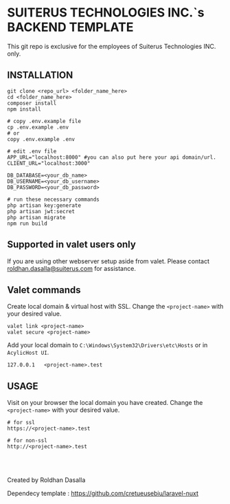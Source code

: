 # SUITERUS TECHNOLOGIES INC.`s BACKEND TEMPLATE

This git repo is exclusive for the employees of Suiterus Technologies INC. only.

## INSTALLATION
```
git clone <repo_url> <folder_name_here>
cd <folder_name_here>
composer install
npm install

# copy .env.example file
cp .env.example .env
# or
copy .env.example .env

# edit .env file
APP_URL="localhost:8000" #you can also put here your api domain/url.
CLIENT_URL="localhost:3000"

DB_DATABASE=<your_db_name>
DB_USERNAME=<your_db_username>
DB_PASSWORD=<your_db_password>

# run these necessary commands
php artisan key:generate
php artisan jwt:secret
php artisan migrate
npm run build
```

## Supported in valet users only
If you are using other webserver setup aside from valet. Please contact roldhan.dasalla@suiterus.com for assistance.

## Valet commands
Create local domain & virtual host with SSL. 
Change the `<project-name>` with your desired value.
```
valet link <project-name>
valet secure <project-name>
```
Add your local domain to `C:\Windows\System32\Drivers\etc\Hosts` or in `AcylicHost UI`.
```
127.0.0.1   <project-name>.test
```

## USAGE
Visit on your browser the local domain you have created.
Change the `<project-name>` with your desired value.
```
# for ssl
https://<project-name>.test

# for non-ssl
http://<project-name>.test
```
<br><br>
<p>
    Created by Roldhan Dasalla
</p>
<p>
    Dependecy template : <a href="https://github.com/cretueusebiu/laravel-nuxt" target="_blank">https://github.com/cretueusebiu/laravel-nuxt</a>
</p>
